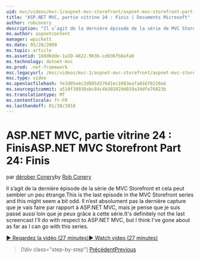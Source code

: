 ```yaml
---
uid: mvc/videos/mvc-1/aspnet-mvc-storefront/aspnet-mvc-storefront-part-24-finis
title: "ASP.NET MVC, partie vitrine 24 : Finis | Documents Microsoft"
author: robconery
description: "Il s’agit de la dernière épisode de la série de MVC Storefront et cela peut sembler un peu étrange. Il n’est absolument pas la dernière capture que je vais faire en ce qui concerne ASP.NET..."
ms.author: aspnetcontent
manager: wpickett
ms.date: 05/28/2009
ms.topic: article
ms.assetid: 160d6dde-1a19-4822-963b-cd936fb8afa0
ms.technology: dotnet-mvc
ms.prod: .net-framework
msc.legacyurl: /mvc/videos/mvc-1/aspnet-mvc-storefront/aspnet-mvc-storefront-part-24-finis
msc.type: video
ms.openlocfilehash: fe3d05e4c3d895d376d1ec1083eafa016f0229ab
ms.sourcegitcommit: a510f38930abc84c4b302029d019a34dfe76823b
ms.translationtype: MT
ms.contentlocale: fr-FR
ms.lasthandoff: 01/30/2018
---
```

<a name="aspnet-mvc-storefront-part-24-finis"></a><span data-ttu-id="c614b-104">ASP.NET MVC, partie vitrine 24 : Finis</span><span class="sxs-lookup"><span data-stu-id="c614b-104">ASP.NET MVC Storefront Part 24: Finis</span></span>
====================
<span data-ttu-id="c614b-105">par [dérober Conery](https://github.com/robconery)</span><span class="sxs-lookup"><span data-stu-id="c614b-105">by [Rob Conery](https://github.com/robconery)</span></span>

<span data-ttu-id="c614b-106">Il s’agit de la dernière épisode de la série de MVC Storefront et cela peut sembler un peu étrange.</span><span class="sxs-lookup"><span data-stu-id="c614b-106">This is the last episode in the MVC Storefront series and this might seem a bit odd.</span></span> <span data-ttu-id="c614b-107">Il n’est absolument pas la dernière capture que je vais faire par rapport à ASP.NET MVC, mais je pense que je suis passé aussi loin que je peux grâce à cette série.</span><span class="sxs-lookup"><span data-stu-id="c614b-107">It's definitely not the last screencast I'll do with respect to ASP.NET MVC, but I think I've gone about as far as I can go with this series.</span></span>

[<span data-ttu-id="c614b-108">&#9654; Regardez la vidéo (27 minutes)</span><span class="sxs-lookup"><span data-stu-id="c614b-108">&#9654; Watch video (27 minutes)</span></span>](https://channel9.msdn.com/Blogs/ASP-NET-Site-Videos/aspnet-mvc-storefront-part-24-finis)

>[!div class="step-by-step"]
[<span data-ttu-id="c614b-109">Précédent</span><span class="sxs-lookup"><span data-stu-id="c614b-109">Previous</span></span>](aspnet-mvc-storefront-part-23-getting-started-with-domain-driven-design.md)

